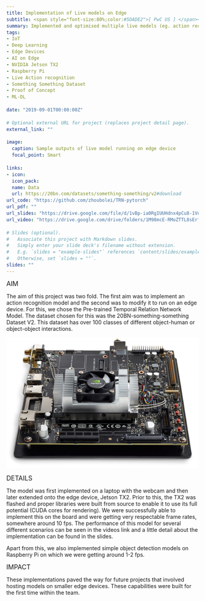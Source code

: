 ```yaml
---
title: Implementation of Live models on Edge
subtitle: <span style="font-size:80%;color:#5DADE2">[ PwC US ] </span><span style="font-size:80%">Prasang Gupta, <a href="https://www.linkedin.com/in/swayambodha-mohapatra-7a7a22110/" target="_blank">Swayambodha Mohapatra</a></span>
summary: Implemented and optimised multiple live models (eg. action recognition on something something dataset with over 200 classes) on edge devices (eg. Jetson TX2, Raspberry Pi)
tags:
- IoT
- Deep Learning
- Edge Devices
- AI on Edge
- NVIDIA Jetson TX2
- Raspberry Pi
- Live Action recognition
- Something Something Dataset
- Proof of Concept
- ML-DL

date: "2019-09-01T00:00:00Z"

# Optional external URL for project (replaces project detail page).
external_link: ""

image:
  caption: Sample outputs of live model running on edge device
  focal_point: Smart

links:
- icon: 
  icon_pack: 
  name: Data
  url: https://20bn.com/datasets/something-something/v2#download
url_code: "https://github.com/zhoubolei/TRN-pytorch"
url_pdf: ""
url_slides: "https://drive.google.com/file/d/1vBp-ia0RgIUUHdnx4pCu8-1VqhJg7VRr/view?usp=sharing"
url_video: "https://drive.google.com/drive/folders/1M98mcE-RMoZTTL8sErfZzGLJXfdlOt5I?usp=sharing"

# Slides (optional).
#   Associate this project with Markdown slides.
#   Simply enter your slide deck's filename without extension.
#   E.g. `slides = "example-slides"` references `content/slides/example-slides.md`.
#   Otherwise, set `slides = ""`.
slides: ""
---
```


<span style="font-style:bold;font-size:120%"><a class="mt-1">AIM</a></span>

The aim of this project was two fold. The first aim was to implement an action recognition model and the second was to modify it to run on an edge device. For this, we chose the Pre-trained Temporal Relation Network Model. The dataset chosen for this was the 20BN-something-something Dataset V2. This dataset has over 100 classes of different object-human or object-object interactions.

![Jetson TX2](jetson.png)

<span style="font-style:bold;font-size:120%"><a class="mt-1">DETAILS</a></span>

The model was first implemented on a laptop with the webcam and then later extended onto the edge device, Jetson TX2. Prior to this, the TX2 was flashed and proper libraries were built from source to enable it to use its full potential (CUDA cores for rendering). We were successfully able to implement this on the board and were getting very respectable frame rates, somewhere around 10 fps. The performance of this model for several different scenarios can be seen in the videos link and a little detail about the implementation can be found in the slides.

Apart from this, we also implemented simple object detection models on Raspberry Pi on which we were getting around 1-2 fps.

<span style="font-style:bold;font-size:120%"><a class="mt-1">IMPACT</a></span>

These implementations paved the way for future projects that involved hosting models on smaller edge devices. These capabilities were built for the first time within the team.